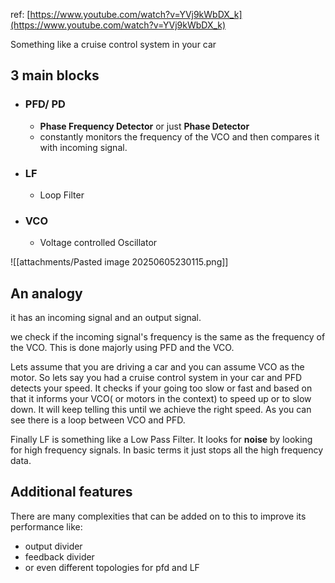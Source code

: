 ref: [https://www.youtube.com/watch?v=YVj9kWbDX_k](https://www.youtube.com/watch?v=YVj9kWbDX_k)

Something like a cruise control system in your car

## 3 main blocks
- ### PFD/ PD
	- **Phase Frequency Detector** or just **Phase Detector**
	- constantly monitors the frequency of the VCO and then compares it with incoming signal. 
- ### LF
	- Loop Filter
- ### VCO
	- Voltage controlled Oscillator

![[attachments/Pasted image 20250605230115.png]]
## An analogy
it has an incoming signal and an output signal.

we check if the incoming signal's frequency is the same as the frequency of the VCO. This is done majorly using PFD and the VCO.

Lets assume that you are driving a car and you can assume VCO as the motor. So lets say you had a cruise control system in your car and PFD detects your speed. It checks if your going too slow or fast and based on that it informs your VCO( or motors in the context) to speed up or to slow down.
It will keep telling this until we achieve the right speed. As you can see there is a loop between VCO and PFD.

Finally LF is something like a Low Pass Filter. It looks for **noise** by looking for high frequency signals. In basic terms it just stops all the high frequency data.

## Additional features
There are many complexities that can be added on to this to improve its performance like:
- output divider
- feedback divider
- or even different topologies for pfd and LF